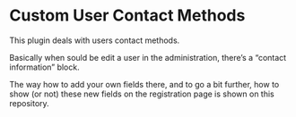 # Custom User Contact Methods

This plugin deals with users contact methods.

Basically when sould be edit a user in the administration, there’s a “contact information” block.

The way how to add your own fields there, and to go a bit further, how to show (or not) these new fields on the registration page is shown on this repository.
